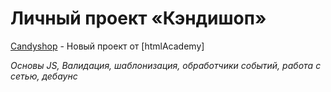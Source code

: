 # Личный проект «Кэндишоп»

<a href="https://maximryabov22011988.github.io/portfolio/candyshop/index.html" target="_blank">Candyshop</a> - Новый проект от [htmlAcademy]

_Основы JS, Валидация, шаблонизация, обработчики событий, работа с сетью, дебаунс_

[travis-image]: https://travis-ci.org/htmlacademy-javascript/544023-candyshop.svg?branch=master
[travis-url]: https://travis-ci.org/htmlacademy-javascript/544023-candyshop
